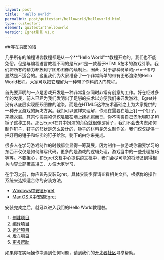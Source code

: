 ```yaml
---
layout: post
title:  "Hello World"
permalink: post/quitestart/helloworld/helloworld.html
type: quitestart
element: quitestarthelloworld
version: Egret引擎 v1.x
---
```


##写在前面的话

几乎所有的编程语言教程都是从一个**"Hello World"**教程开始的。我们也不能免俗。但是与编程语言教程不同的是Egret是一款基于HTML5技术的游戏引擎。我们把所有的精力都放到了图形图像的绘制上。因此，对于那种简单的`printf`语句显然是不适合的。这里我们为大家准备了一个非常简单的带有图形渲染的Hello World教程。大家可以把它理解为一种带了作料的入门教程。

首先要声明的一点是游戏开发是一种非常复杂同时非常有创意的工作。好在经过多年的发展，前人已经为我们发明出了足够的技术以方便我们来开发游戏。Egret并没有从底层实现图形图像的渲染，而是在HTML5这种技术基础之上为大家提供的一种开发游戏的解决方案。我们可以这样来理解，你现在需要在墙上钉一个钉子，来挂衣服。其实你需要的仅仅是能在墙上挂衣服而已。你不需要自己去发明钉子和锤子这种工具。那么Egret在其中扮演的角色就很像是锤子，我们不会去考虑如何制作钉子，钉子的形状是怎么设计的，锤子的材料是怎么制作的。我们仅仅提供一把好用的锤子和结实的钉子给你，剩下的由你来完成。

很多人在学习游戏制作的时候都会显得一筹莫展，因为制作一款游戏你需要学习的东西不仅仅是如何编写代码。更多的是游戏的逻辑处理，游戏当中的一些处理技巧等等。不要担心，在Egret文档中心提供的文档中，我们会尽可能的将涉及到得相关内容全部覆盖进去，方便大家学习。

在学习之前，你应该先安装Egret，具体安装步骤请查看相关文档，根据你的操作系统来选择适合你的安装方法。

* <a href="{{site.baseurl}}/post/quitestart/install/installwin.html" target="_blank">Windows中安装Egret</a>
* <a href="{{site.baseurl}}/post/quitestart/install/instalformac.html" target="_blank">Mac OS X中安装Egret</a>

安装完成之后，就可以进入我们的Hello World教程啦。

1. <a href="{{site.baseurl}}/post/quitestart/helloworld/createpro.html" target="_blank">创建项目</a>
2. <a href="{{site.baseurl}}/post/quitestart/helloworld/buildpro.html" target="_blank">编译项目</a>
3. <a href="{{site.baseurl}}/post/quitestart/helloworld/runpro.html" target="_blank">运行项目</a>
4. <a href="{{site.baseurl}}/post/quitestart/helloworld/pushpro.html" target="_blank">发布项目</a>
5. <a href="{{site.baseurl}}/post/quitestart/helloworld/morehelp.html" target="_blank">更多帮助</a>

如果你在实际操作中遇到任何问题，请到我们的<a href="http://bbs.egret-labs.org/" target="_blank">开发者社区</a>寻求帮助。

